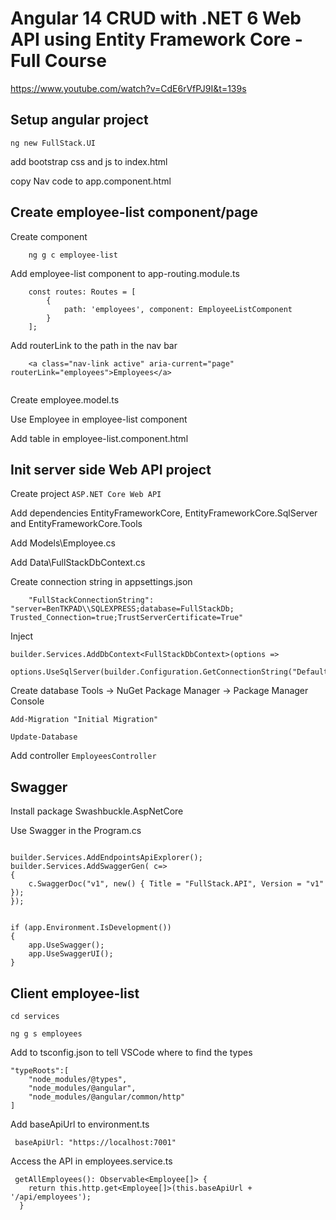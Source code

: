 # Angular 14 CRUD with .NET 6 Web API using Entity Framework Core - Full Course
https://www.youtube.com/watch?v=CdE6rVfPJ9I&t=139s



## Setup angular project
```
ng new FullStack.UI
```

add bootstrap css and js to index.html

copy Nav code to app.component.html



## Create employee-list component/page
Create component
```
    ng g c employee-list
```

Add employee-list component to app-routing.module.ts
```
    const routes: Routes = [
        {
            path: 'employees', component: EmployeeListComponent
        }
    ];
``` 

Add routerLink to the path in the nav bar
```
    <a class="nav-link active" aria-current="page" routerLink="employees">Employees</a>
    
```
Create employee.model.ts

Use Employee in employee-list component 

Add table in employee-list.component.html


## Init server side Web API project
Create project `ASP.NET Core Web API`

Add dependencies EntityFrameworkCore, EntityFrameworkCore.SqlServer and EntityFrameworkCore.Tools

Add Models\Employee.cs

Add Data\FullStackDbContext.cs

Create connection string in appsettings.json
```
    "FullStackConnectionString": "server=BenTKPAD\\SQLEXPRESS;database=FullStackDb; Trusted_Connection=true;TrustServerCertificate=True"
```

Inject
```
builder.Services.AddDbContext<FullStackDbContext>(options =>
	options.UseSqlServer(builder.Configuration.GetConnectionString("DefaultConnection")));
```

Create database
Tools -> NuGet Package Manager -> Package Manager Console
```
Add-Migration "Initial Migration"

Update-Database
```


Add controller `EmployeesController`

## Swagger
Install package Swashbuckle.AspNetCore

Use Swagger in the Program.cs
```

builder.Services.AddEndpointsApiExplorer();
builder.Services.AddSwaggerGen( c=>
{
	c.SwaggerDoc("v1", new() { Title = "FullStack.API", Version = "v1" });
});


if (app.Environment.IsDevelopment())
{
	app.UseSwagger();
	app.UseSwaggerUI();
}

```


## Client employee-list
```
cd services

ng g s employees
```

Add to tsconfig.json to tell VSCode where to find the types
```
"typeRoots":[
    "node_modules/@types",
    "node_modules/@angular",
    "node_modules/@angular/common/http"
]
```

Add baseApiUrl to environment.ts
```
 baseApiUrl: "https://localhost:7001"
```

Access the API in employees.service.ts
```
 getAllEmployees(): Observable<Employee[]> {
    return this.http.get<Employee[]>(this.baseApiUrl + '/api/employees');
  }
```
